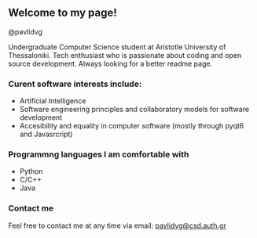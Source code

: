 ## Welcome to my page!
@pavlidvg

Undergraduate  Computer Science student at Aristotle University of Thessaloniki. Tech enthusiast who is passionate about coding and open source development. Always looking for a better readme page.

### Curent software interests include:

- Artificial Intelligence
- Software engineering principles and collaboratory models for software development
- Accesibility and equality in computer software (mostly through pyqt6 and Javasrcript)

### Programmng languages I am comfortable with

- Python 
- C/C++
- Java

### Contact me
Feel free to contact me at any time via email: pavlidvg@csd.auth.gr


